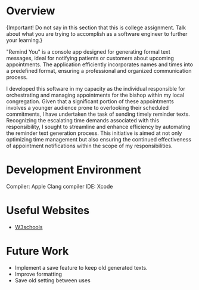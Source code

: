 # Overview

{Important! Do not say in this section that this is college assignment. Talk about what you are trying to accomplish as a software engineer to further your learning.}


"Remind You" is a console app designed for generating formal text messages, ideal for notifying patients or customers about upcoming appointments. The application efficiently incorporates names and times into a predefined format, ensuring a professional and organized communication process.

I developed this software in my capacity as the individual responsible for orchestrating and managing appointments for the bishop within my local congregation. Given that a significant portion of these appointments involves a younger audience prone to overlooking their scheduled commitments, I have undertaken the task of sending timely reminder texts. Recognizing the escalating time demands associated with this responsibility, I sought to streamline and enhance efficiency by automating the reminder text generation process. This initiative is aimed at not only optimizing time management but also ensuring the continued effectiveness of appointment notifications within the scope of my responsibilities.


# Development Environment

Compiler: Apple Clang compiler
IDE: Xcode

# Useful Websites


- [W3schools](https://www.w3schools.com)


# Future Work


- Implement a save feature to keep old generated texts.
- Improve formatting
- Save old setting between uses